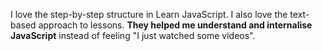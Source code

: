 I love the step-by-step structure in Learn JavaScript. I also love the text-based approach to lessons. **They helped me understand and internalise JavaScript** instead of feeling "I just watched some videos".

